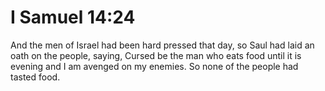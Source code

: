 # I Samuel 14:24

And the men of Israel had been hard pressed that day, so Saul had laid an oath on the people, saying, Cursed be the man who eats food until it is evening and I am avenged on my enemies. So none of the people had tasted food.
